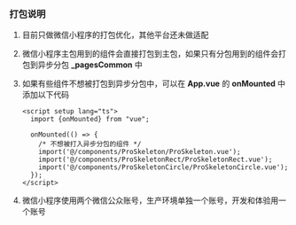### 打包说明
1. 目前只做微信小程序的打包优化，其他平台还未做适配
2. 微信小程序主包用到的组件会直接打包到主包，如果只有分包用到的组件会打包到异步分包 **_pagesCommon** 中
3. 如果有些组件不想被打包到异步分包中，可以在 **App.vue** 的 **onMounted** 中添加以下代码

    ```vue
    <script setup lang="ts">
      import {onMounted} from "vue";
    
      onMounted(() => {
        /* 不想被打入异步分包的组件 */
        import('@/components/ProSkeleton/ProSkeleton.vue');
        import('@/components/ProSkeletonRect/ProSkeletonRect.vue');
        import('@/components/ProSkeletonCircle/ProSkeletonCircle.vue');
      });
    </script>
    ```

4. 微信小程序使用两个微信公众账号，生产环境单独一个账号，开发和体验用一个账号

